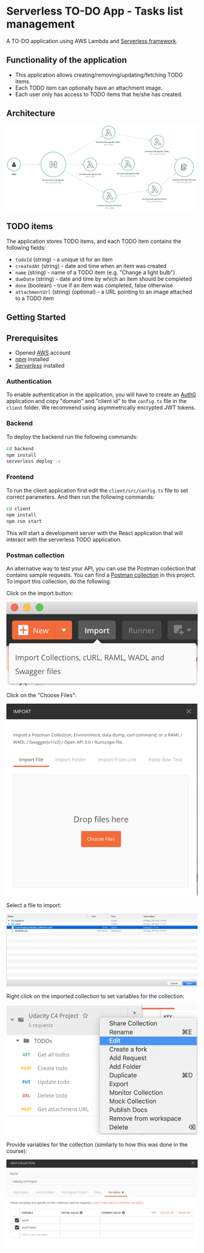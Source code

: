 # Serverless TO-DO App - Tasks list management

A TO-DO application using AWS Lambda and [Serverless framework](https://www.serverless.com/).

## Functionality of the application

* This application allows creating/removing/updating/fetching TODO items.
* Each TODO item can optionally have an attachment image.
* Each user only has access to TODO items that he/she has created.

## Architecture

![Architecture v0](images/service-map.png "Service map")

## TODO items

The application stores TODO items, and each TODO item contains the following fields:

* `todoId` (string) - a unique id for an item
* `createdAt` (string) - date and time when an item was created
* `name` (string) - name of a TODO item (e.g. "Change a light bulb")
* `dueDate` (string) - date and time by which an item should be completed
* `done` (boolean) - true if an item was completed, false otherwise
* `attachmentUrl` (string) (optional) - a URL pointing to an image attached to a TODO item

## Getting Started

## Prerequisites

* Opened [AWS](https://aws.amazon.com/) account
* [_npm_](https://nodejs.org/en/) installed
* [_Serverless_](https://www.serverless.com/framework/docs/getting-started/) installed

### Authentication

To enable authentication in the application, you will have to create an [Auth0](https://auth0.com/) application and copy "domain" and "client id" to the `config.ts` file in the `client` folder.
We recommend using asymmetrically encrypted JWT tokens.

### Backend

To deploy the backend run the following commands:

```bash
cd backend
npm install
serverless deploy -v
```

### Frontend

To run the client application first edit the `client/src/config.ts` file to set correct parameters.
And then run the following commands:

```bash
cd client
npm install
npm run start
```

This will start a development server with the React application that will interact with the serverless TODO application.

### Postman collection

An alternative way to test your API, you can use the Postman collection that contains sample requests.
You can find a [Postman collection](project4-todo-app-serverless.postman_collection.json) in this project.
To import this collection, do the following.

Click on the import button:

![Alt text](images/import-collection-1.png?raw=true "Image 1")

Click on the "Choose Files":

![Alt text](images/import-collection-2.png?raw=true "Image 2")

Select a file to import:

![Alt text](images/import-collection-3.png?raw=true "Image 3")

Right click on the imported collection to set variables for the collection:

![Alt text](images/import-collection-4.png?raw=true "Image 4")

Provide variables for the collection (similarly to how this was done in the course):

![Alt text](images/import-collection-5.png?raw=true "Image 5")
